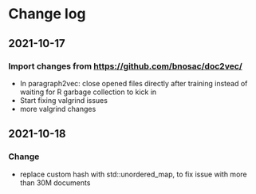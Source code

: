 # Change log
	
## 2021-10-17

### Import changes from https://github.com/bnosac/doc2vec/
	
- In paragraph2vec: close opened files directly after training instead of waiting for R garbage collection to kick in
- Start fixing valgrind issues
- more valgrind changes

## 2021-10-18
	
### Change

- replace custom hash with std::unordered_map, to fix issue with more than 30M documents
	
